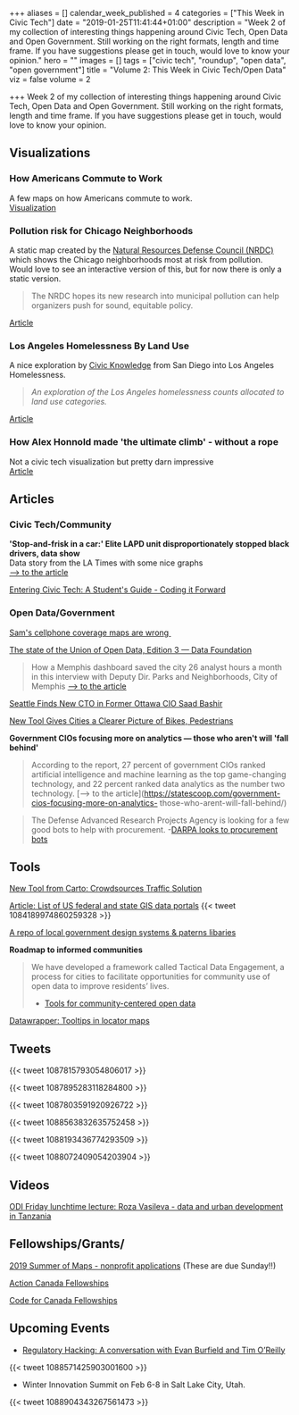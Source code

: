 +++
aliases = []
calendar_week_published = 4
categories = ["This Week in Civic Tech"]
date = "2019-01-25T11:41:44+01:00"
description = "Week 2 of my collection of interesting things happening around Civic Tech, Open Data and Open Government. Still working on the right formats, length and time frame. If you have suggestions please get in touch, would love to know your opinion."
hero = ""
images = []
tags = ["civic tech", "roundup", "open data", "open government"]
title = "Volume 2: This Week in Civic Tech/Open Data"
viz = false
volume = 2

+++
Week 2 of my collection of interesting things happening around Civic Tech, Open Data and Open Government. Still working on the right formats, length and time frame. If you have suggestions please get in touch, would love to know your opinion.  

## Visualizations

### How Americans Commute to Work

A few maps on how Americans commute to work.  
[Visualization](https://www.citylab.com/transportation/2019/01/commuting-to-work-data-car-public-transit-bike/580507/)

### Pollution risk for Chicago Neighborhoods
A static map created by the [Natural Resources Defense Council (NRDC)](https://www.nrdc.org/) which shows the Chicago neighborhoods most at risk from pollution.  
Would love to see an interactive version of this, but for now there is only a static version.  

> The NRDC hopes its new research into municipal pollution can help organizers push for sound, equitable policy.

[Article](https://psmag.com/environment/which-chicago-neighborhoods-are-most-at-risk-from-pollution)

### Los Angeles Homelessness By Land Use
A nice exploration by [Civic Knowledge](https://civicknowledge.com) from San Diego into Los Angeles Homelessness.  
> _An exploration of the Los Angeles homelessness counts allocated to land use categories._

[Article](https://insights.civicknowledge.com/2019/01/los-angeles-homelessness-by-land-use/)


### How Alex Honnold made 'the ultimate climb' - without a rope

Not a civic tech visualization but pretty darn impressive  
[Article](https://on.natgeo.com/2MyCrfD)

## Articles

### Civic Tech/Community
__'Stop-and-frisk in a car:' Elite LAPD unit disproportionately stopped black drivers, data show__  
Data story from the LA Times with some nice graphs  
[--> to the article](https://www.latimes.com/local/lanow/la-me-lapd-traffic-stops-20190124-story.html)

[Entering Civic Tech: A Student's Guide - Coding it Forward](https://blog.codingitforward.com/entering-civic-tech-a-students-guide-be7ac2741f2b)

### Open Data/Government

[Sam's cellphone coverage maps are wrong ](https://www.theregister.co.uk/2019/01/17/vermont_mobile_map/)

[The state of the Union of Open Data, Edition 3 — Data Foundation](https://www.datafoundation.org/the-state-of-the-union-of-open-data-ed-3/)

> How a Memphis dashboard saved the city 26 analyst hours a month in this interview with Deputy Dir. Parks and Neighborhoods, City of Memphis 
> [--> to the article](https://socrata.com/blog/how-a-memphis-dashboard-saved-the-city-26-analyst-hours-a-month/)

[Seattle Finds New CTO in Former Ottawa CIO Saad Bashir](http://www.govtech.com/people/Seattle-Finds-New-CTO-in-Former-Ottawa-CIO-Saad-Bashir.html)

[New Tool Gives Cities a Clearer Picture of Bikes, Pedestrians](http://www.govtech.com/fs/transportation/New-Tool-Gives-Cities-a-Clearer-Picture-of-Bikes-Pedestrians.html)

__Government CIOs focusing more on analytics — those who aren't will 'fall behind'__  

> According to the report, 27 percent of government CIOs ranked artificial intelligence and machine learning as the top game-changing technology, and 22 percent ranked data analytics as the number two technology.
> [--> to the article](https://statescoop.com/government-cios-focusing-more-on-analytics-
those-who-arent-will-fall-behind/)


> The Defense Advanced Research Projects Agency is looking for a few good bots to 
help with procurement.
> -[DARPA looks to procurement bots](https://gcn.com/articles/2019/01/24/darpa-rpa.aspx?m=2)

## Tools

[New Tool from Carto: Crowdsources Traffic Solution](https://carto.com/solutions/traffico/?utm_content=83345653&utm_medium=social&utm_source=twitter&hss_channel=tw-241079136)

[Article: List of US federal and state GIS data portals](https://spatialreserves.wordpress.com/2018/01/15/new-working-lists-of-us-federal-and-state-gis-portals/)
{{< tweet 1084189974860259328 >}}

[A repo of local government design systems & paterns libaries](https://github.com/quarterback/local-government-design-systems)

__Roadmap to informed communities__ 

> We have developed a framework called Tactical Data Engagement, a process for cities to facilitate opportunities for community use of open data to improve residents’ lives. 
> - [Tools for community-centered open data](https://communities.sunlightfoundation.com/)

[Datawrapper: Tooltips in locator maps](https://blog.datawrapper.de/weeklychart-locatormaps-tooltips/)

## Tweets

{{< tweet 1087815793054806017 >}}

{{< tweet 1087895283118284800 >}}

{{< tweet 1087803591920926722 >}}

{{< tweet 1088563832635752458 >}}

{{< tweet 1088193436774293509 >}}

{{< tweet 1088072409054203904 >}}

## Videos

[ODI Friday lunchtime lecture: Roza Vasileva - data and urban development in Tanzania](https://youtu.be/FQYdksc8W44)

## Fellowships/Grants/

[2019 Summer of Maps - nonprofit applications](https://azavea.forms.fm/2019-summer-of-maps-nonprofit-application/forms/5875) (These are due Sunday!!)

[Action Canada Fellowships](http://www.actioncanada.ca/)

[Code for Canada Fellowships](https://codefor.ca/fellowship/apply-2019/)

## Upcoming Events

* [Regulatory Hacking: A conversation with Evan Burfield and Tim O’Reilly](https://www.eventbrite.com/e/regulatory-hacking-a-conversation-with-evan-burfield-and-tim-oreilly-tickets-55258382309?aff=estw)

{{< tweet 1088571425903001600 >}}

* Winter Innovation Summit on Feb 6-8 in Salt Lake City, Utah.

{{< tweet 1088904343267561473 >}}